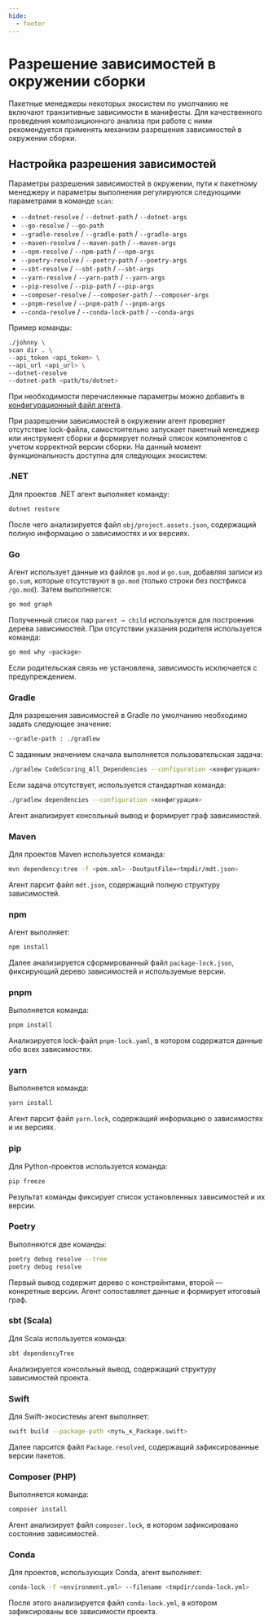 ```yaml
---
hide:
  - footer
---
```


# Разрешение зависимостей в окружении сборки

Пакетные менеджеры некоторых экосистем по умолчанию не включают транзитивные зависимости в манифесты. Для качественного проведения композиционного анализа при работе с ними рекомендуется применять механизм разрешения зависимостей в окружении сборки.

## Настройка разрешения зависимостей

Параметры разрешения зависимостей в окружении, пути к пакетному менеджеру и параметры выполнения регулируются следующими параметрами в команде `scan`:

- `--dotnet-resolve` / `--dotnet-path` / `--dotnet-args`
- `--go-resolve` / `--go-path`
- `--gradle-resolve` / `--gradle-path` / `--gradle-args`
- `--maven-resolve` / `--maven-path` / `--maven-args`
- `--npm-resolve` / `--npm-path` / `--npm-args`
- `--poetry-resolve` / `--poetry-path` / `--poetry-args`
- `--sbt-resolve` / `--sbt-path` / `--sbt-args`
- `--yarn-resolve` / `--yarn-path` / `--yarn-args`
- `--pip-resolve` / `--pip-path` / `--pip-args`
- `--composer-resolve` / `--composer-path` / `--composer-args`
- `--pnpm-resolve` / `--pnpm-path` / `--pnpm-args`
- `--conda-resolve` / `--conda-lock-path` / `--conda-args`

Пример команды:

``` bash
./johnny \
scan dir . \
--api_token <api_token> \
--api_url <api_url> \
--dotnet-resolve
--dotnet-path <path/to/dotnet>
```

При необходимости перечисленные параметры можно добавить в [конфигурационный файл агента](/agent/config).

При разрешении зависимостей в окружении агент проверяет отсутствие lock-файла, самостоятельно запускает пакетный менеджер или инструмент сборки и формирует полный список компонентов с учетом корректной версии сборки. На данный момент функциональность доступна для следующих экосистем:

### .NET

Для проектов .NET агент выполняет команду:

```bash
dotnet restore
```

После чего анализируется файл `obj/project.assets.json`, содержащий полную информацию о зависимостях и их версиях.

### Go

Агент использует данные из файлов `go.mod` и `go.sum`, добавляя записи из `go.sum`, которые отсутствуют в `go.mod` (только строки без постфикса `/go.mod`). Затем выполняется:

```bash
go mod graph
```

Полученный список пар `parent → child` используется для построения дерева зависимостей. При отсутствии указания родителя используется команда:

```bash
go mod why <package>
```

Если родительская связь не установлена, зависимость исключается с предупреждением.

### Gradle

Для разрешения зависимостей в Gradle по умолчанию необходимо задать следующее значение:

``` bash
--gradle-path : ./gradlew
```

С заданным значением сначала выполняется пользовательская задача:

```bash
./gradlew CodeScoring_All_Dependencies --configuration <конфигурация>
```

Если задача отсутствует, используется стандартная команда:

```bash
./gradlew dependencies --configuration <конфигурация>
```

Агент анализирует консольный вывод и формирует граф зависимостей.

### Maven

Для проектов Maven используется команда:

```bash
mvn dependency:tree -f <pom.xml> -DoutputFile=<tmpdir/mdt.json>
```

Агент парсит файл `mdt.json`, содержащий полную структуру зависимостей.

### npm

Агент выполняет:

```bash
npm install
```

Далее анализируется сформированный файл `package-lock.json`, фиксирующий дерево зависимостей и используемые версии.

### pnpm

Выполняется команда:

```bash
pnpm install
```

Анализируется lock-файл `pnpm-lock.yaml`, в котором содержатся данные обо всех зависимостях.

### yarn

Выполняется команда:

```bash
yarn install
```

Агент парсит файл `yarn.lock`, содержащий информацию о зависимостях и их версиях.

### pip

Для Python-проектов используется команда:

```bash
pip freeze
```

Результат команды фиксирует список установленных зависимостей и их версии.

### Poetry

Выполняются две команды:

```bash
poetry debug resolve --tree
poetry debug resolve
```

Первый вывод содержит дерево с констрейнтами, второй — конкретные версии. Агент сопоставляет данные и формирует итоговый граф.

### sbt (Scala)

Для Scala используется команда:

```bash
sbt dependencyTree
```

Анализируется консольный вывод, содержащий структуру зависимостей проекта.

### Swift

Для Swift-экосистемы агент выполняет:

```bash
swift build --package-path <путь_к_Package.swift>
```

Далее парсится файл `Package.resolved`, содержащий зафиксированные версии пакетов.

### Composer (PHP)

Выполняется команда:

```bash
composer install
```

Агент анализирует файл `composer.lock`, в котором зафиксировано состояние зависимостей.

### Conda

Для проектов, использующих Conda, агент выполняет:

```bash
conda-lock -f <environment.yml> --filename <tmpdir/conda-lock.yml>
```

После этого анализируется файл `conda-lock.yml`, в котором зафиксированы все зависимости проекта.
